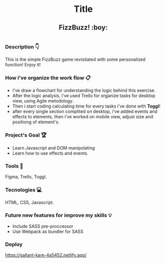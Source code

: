 
<h1 align="center">Title <br> <h2 align="center"> FizzBuzz! :boy:  </h2> <h1>
 
### Description :point_down:
This is the simple FizzBuzz game revisitated with some personalized function! Enjoy it!

### How i've organize the work flow :clipboard:

- I've draw a flowchart for understanding the logic behind this exercise.
- After the logic analysis, i've used Trello for organize tasks for desktop view, using Agile metodology.
- Then i start coding calculating time for every tasks i've done with **Toggl**! 
- after every single section complited on desktop, i've added events and effects to elements, then i've worked on mobile view, adjust size and positiong of element's.



### Project's Goal :trophy:
- Learn Javascript and DOM manipolating
- Learn how to use effects and events.

### Tools :wrench:
Figma, Trello, Toggl.

### Tecnologies  :computer:
HTML, CSS, Javascript.

### Future new features for improve my skills :bulb:
- Include SASS pre-proccessor 
- Use Webpack as bundler for SASS


### Deploy
https://gallant-kare-4a5452.netlify.app/
